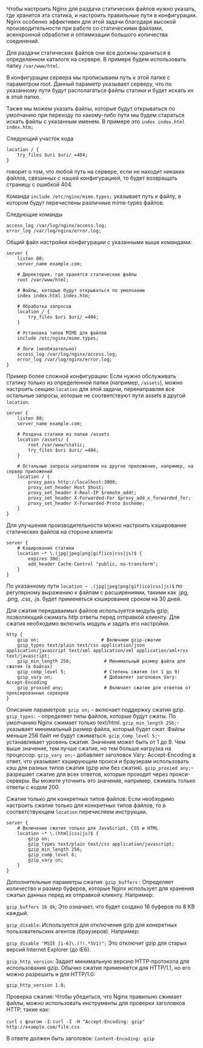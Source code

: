 Чтобы настроить Nginx для раздачи статических файлов нужно указать, где хранится эта статика, и настроить правильные пути в конфигурации. Nginx особенно эффективен для этой задачи благодаря высокой производительности при работе со статическими файлами, асинхронной обработке и оптимизации большого количества соединений.

Для раздачи статических файлов они все должны храниться в определенном каталоге на сервере. В примере будем использовать папку `/var/www/html`.

В конфигурации сервера мы прописываем путь к этой папке с параметром root. Данный параметр указывает серверу, что по указанному пути будут располагаться файлы статики и будет искать их в этой папке. 

Также мы можем указать файлы, которые будут открываться по умолчанию при переходу по какому-либо пути мы будем стараться искать файлы с указанным именем. В примере это `index index.html index.htm;`

Следующий участок кода 
```
location / {
	try_files $uri $uri/ =404;
}
```
говорит о том, что любой путь на сервере, если не находит никаких файлов, связанных с нашей конфигурацией, то будет возвращать страницу с ошибкой 404. 

Команда `include /etc/nginx/mime.types;` указывает путь к файлу, в котором будут перечислены различные mime-types файлов. 

Следующие команды 
```
access_log /var/log/nginx/access.log;
error_log /var/log/nginx/error.log;
```

Общий файл настройки конфигурации с указанными выше командами: 

```
server {
    listen 80;
    server_name example.com;

    # Директория, где хранятся статические файлы
    root /var/www/html;

    # Файлы, которые будут открываться по умолчанию
    index index.html index.htm;

    # Обработка запросов
    location / {
        try_files $uri $uri/ =404;
    }

    # Установка типов MIME для файлов
    include /etc/nginx/mime.types;

    # Логи (необязательно)
    access_log /var/log/nginx/access.log;
    error_log /var/log/nginx/error.log;
}
```

Пример более сложной конфигурации:
Если нужно обслуживать статику только из определенной папки (например, `/assets`), можно настроить секцию `location` для этой задачи, перенаправляя все остальные запросы, которые не соответствуют пути assets в другой `location`. 

```
server {
    listen 80;
    server_name example.com;

    # Раздача статики из папки /assets
    location /assets/ {
        root /var/www/static;
        try_files $uri $uri/ =404;
    }

    # Остальные запросы направляем на другое приложение, например, на сервер приложений
    location / {
        proxy_pass http://localhost:3000;
        proxy_set_header Host $host;
        proxy_set_header X-Real-IP $remote_addr;
        proxy_set_header X-Forwarded-For $proxy_add_x_forwarded_for;
        proxy_set_header X-Forwarded-Proto $scheme;
    }
}
```


Для улучшения производительности можно настроить кэширование статических файлов на стороне клиента:

```
server {
	# Кэширование статики
    location ~* \.(jpg|jpeg|png|gif|ico|css|js)$ {
        expires 30d;
        add_header Cache-Control "public, no-transform";
    }
}
```

По указанному пути `location ~ .(jpg|jpeg|png|gif|ico|css|js)$` по регулярному выражению к файлам с расширениями, такими как .jpg, .png, .css, .js. будет применяться кэширование сроком на 30 дней. 

Для сжатия передаваемых файлов используется модуль gzip, позволяющий сжимать http ответы перед отправкой клиенту.  Для сжатия необходимо включить модуль и задать его настройки. 
```
http {
    gzip on;                       # Включаем gzip-сжатие
    gzip_types text/plain text/css application/json application/javascript text/xml application/xml application/xml+rss text/javascript;
    gzip_min_length 256;            # Минимальный размер файла для сжатия (в байтах)
    gzip_comp_level 5;              # Степень сжатия (от 1 до 9)
    gzip_vary on;                   # Добавляет заголовок Vary: Accept-Encoding
    gzip_proxied any;               # Включает сжатие для ответов от проксированных серверов
}
```
Описание параметров:
`gzip on;` - включает поддержку сжатия gzip.
`gzip_types:` - определяет типы файлов, которые будут сжаты. По умолчанию Nginx сжимает только text/html. 
`gzip_min_length 256;`- указывает минимальный размер файла, который будет сжат. Файлы меньше 256 байт не будут сжиматься.
`gzip_comp_level 5;`- устанавливает уровень сжатия. Значение может быть от 1 до 9. Чем выше значение, тем лучше сжатие, но тем больше нагрузка на процессор.
`gzip_vary on;`- добавляет заголовок Vary: Accept-Encoding в ответ, что указывает кэширующим прокси и браузерам использовать кэш для разных типов сжатия (gzip или без сжатия).
`gzip_proxied any;`- разрешает сжатие для всех ответов, которые проходят через прокси-серверы. Вы можете уточнить это значение, например, сжимать только ответы с кодом 200.

Сжатие только для конкретных типов файлов:
Если необходимо настроить сжатие только для конкретных типов файлов, то в соответствующем `location` перечисляем инструкции. 
```
server {
    # Включение сжатия только для JavaScript, CSS и HTML
    location ~* \.(html|css|js)$ {
        gzip on;
        gzip_types text/plain text/css application/javascript;
        gzip_min_length 256;
        gzip_comp_level 6;
        gzip_vary on;
    }
}
```

Дополнительные параметры сжатия:
`gzip_buffers` : Определяет количество и размер буферов, которые Nginx использует для хранения сжатых данных перед их отправкой клиенту. Например:

`gzip_buffers 16 8k`;
Это означает, что будет создано 16 буферов по 8 KB каждый.

`gzip_disable`: Используется для отключения gzip для конкретных пользовательских агентов (браузеров). Например:

`gzip_disable "MSIE [1-6]\.(?!.*SV1)";`
Это отключит gzip для старых версий Internet Explorer (до IE6).

`gzip_http_version`: Задает минимальную версию HTTP-протокола для использования gzip. Обычно сжатие применяется для HTTP/1.1, но его можно разрешить и для HTTP/1.0:

`gzip_http_version 1.0;`

Проверка сжатия:
Чтобы убедиться, что Nginx правильно сжимает файлы, можно использовать инструменты для проверки заголовков HTTP, такие как:

`curl с флагом -I`:
`curl -I -H "Accept-Encoding: gzip" http://example.com/file.css`

В ответе должен быть заголовок:
`Content-Encoding: gzip`

